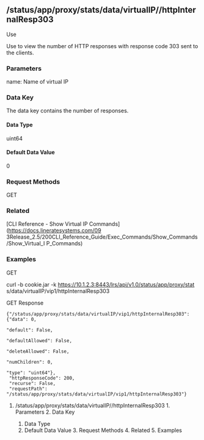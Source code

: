 ## /status/app/proxy/stats/data/virtualIP/<name>/httpInternalResp303

Use

Use to view the number of HTTP responses with response code 303 sent to the
clients.

### Parameters

name: Name of virtual IP

### Data Key

The data key contains the number of responses.

#### Data Type

uint64

#### Default Data Value

0

### Request Methods

GET

### Related

[CLI Reference - Show Virtual IP Commands](https://docs.lineratesystems.com/09
3Release_2.5/200CLI_Reference_Guide/Exec_Commands/Show_Commands/Show_Virtual_I
P_Commands)

### Examples

GET

curl -b cookie.jar -k https://10.1.2.3:8443/lrs/api/v1.0/status/app/proxy/stat
s/data/virtualIP/vip1/httpInternalResp303

GET Response

    
    {"/status/app/proxy/stats/data/virtualIP/vip1/httpInternalResp303": {"data": 0,
                                                                            "default": False,
                                                                            "defaultAllowed": False,
                                                                            "deleteAllowed": False,
                                                                            "numChildren": 0,
                                                                            "type": "uint64"},
     "httpResponseCode": 200,
     "recurse": False,
     "requestPath": "/status/app/proxy/stats/data/virtualIP/vip1/httpInternalResp303"}
    

  1. /status/app/proxy/stats/data/virtualIP/<name>/httpInternalResp303
    1. Parameters
    2. Data Key
      1. Data Type
      2. Default Data Value
    3. Request Methods
    4. Related
    5. Examples

